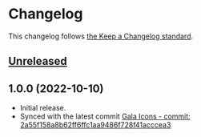 # Changelog

This changelog follows [the Keep a Changelog standard](https://keepachangelog.com).

## [Unreleased](https://github.com/codeat3/blade-gala-icons/compare/1.2.0...HEAD)

## 1.0.0 (2022-10-10)

- Initial release.
- Synced with the latest commit [Gala Icons - commit: 2a55f158a8b62ff6ffc1aa9486f728f41acccea3](https://github.com/sisyphusion/gala-icons/commit/2a55f158a8b62ff6ffc1aa9486f728f41acccea3)
